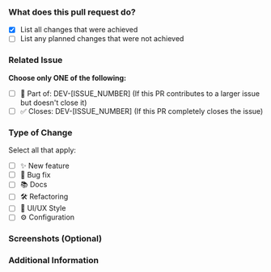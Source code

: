 ### What does this pull request do?

- [X]  List all changes that were achieved
- [ ]  List any planned changes that were not achieved

### Related Issue

**Choose only ONE of the following:**

- [ ] 🔗 Part of: DEV-\[ISSUE\_NUMBER] (If this PR contributes to a larger issue but doesn't close it)
- [ ] ✅ Closes: DEV-\[ISSUE\_NUMBER] (If this PR completely closes the issue)

### Type of Change

Select all that apply:

- [ ] ✨ New feature
- [ ] 🐛 Bug fix
- [ ] 📚 Docs
- [ ] 🛠️ Refactoring
- [ ] 🎨 UI/UX Style
- [ ] ⚙️ Configuration

### Screenshots (Optional)

### Additional Information
